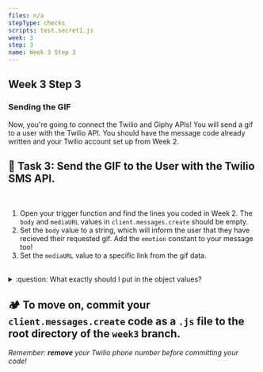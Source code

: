 ```yaml
---
files: n/a
stepType: checks
scripts: test.secret1.js
week: 3
step: 3
name: Week 3 Step 3
---
```


## Week 3 Step 3

### Sending the GIF

Now, you're going to connect the Twilio and Giphy APIs! You will send a gif to a user with the Twilio API. You should have the message code already written and your Twilio account set up from Week 2.

## **:pencil: Task 3: Send the GIF to the User with the Twilio SMS API.** <br>

</br>

1. Open your trigger function and find the lines you coded in Week 2. The `body` and `mediaURL` values in `client.messages.create` should be empty.
2. Set the `body` value to a string, which will inform the user that they have recieved their requested gif. Add the `emotion` constant to your message too!
3. Set the `mediaURL` value to a specific link from the gif data.

</br>

<details>
<summary>:question: What exactly should I put in the object values?</summary>
  </br>

Now, when your function runs, it should send a gif to a user's phone number!
  
The `body` value should look something like this: _Hello! That is the ${emotion} gif you requested :)_. <br>
The `mediaURL` value should be this link from the returned gif data: **jsonResult.data.images.downsized_large.url**.

  <br>
</details>

## **:camping: To move on, commit your `client.messages.create` code as a `.js` file to the root directory of the `week3` branch.**

*Remember: **remove** your Twilio phone number before committing your code!*
